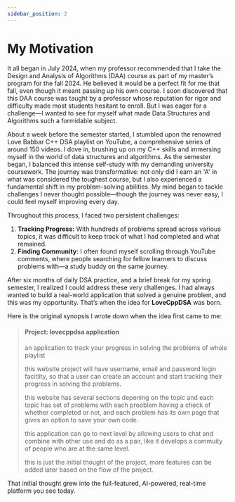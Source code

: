 ```yaml
---
sidebar_position: 2
---
```


# My Motivation

It all began in July 2024, when my professor recommended that I take the Design and Analysis of Algorithms (DAA) course as part of my master’s program for the fall 2024. He believed it would be a perfect fit for me that fall, even though it meant passing up his own course. I soon discovered that this DAA course was taught by a professor whose reputation for rigor and difficulty made most students hesitant to enroll. But I was eager for a challenge—I wanted to see for myself what made Data Structures and Algorithms such a formidable subject.

About a week before the semester started, I stumbled upon the renowned Love Babbar C++ DSA playlist on YouTube, a comprehensive series of around 150 videos. I dove in, brushing up on my C++ skills and immersing myself in the world of data structures and algorithms. As the semester began, I balanced this intense self-study with my demanding university coursework. The journey was transformative: not only did I earn an 'A' in what was considered the toughest course, but I also experienced a fundamental shift in my problem-solving abilities. My mind began to tackle challenges I never thought possible—though the journey was never easy, I could feel myself improving every day.

Throughout this process, I faced two persistent challenges:
1. **Tracking Progress:** With hundreds of problems spread across various topics, it was difficult to keep track of what I had completed and what remained.
2. **Finding Community:** I often found myself scrolling through YouTube comments, where people searching for fellow learners to discuss problems with—a study buddy on the same journey.

After six months of daily DSA practice, and a brief break for my spring semester, I realized I could address these very challenges. I had always wanted to build a real-world application that solved a genuine problem, and this was my opportunity. That’s when the idea for **LoveCppDSA** was born.

Here is the original synopsis I wrote down when the idea first came to me:

> #### Project: lovecppdsa application
>
> an application to track your progress in solving the problems of whole playlist
>
> this website project will have username, email and password login facitlity, so that a user can create an account and start tracking their progress in solving the problems.
>
> this website has several sections depening on the topic and each topic has set of problems with each prooblem having a check of whether completed or not, and each problem has its own page that gives an option to save your own code.
>
> this application can go to next level by allowing users to chat and combine with other use and do as a pair, like it develops a commuity of people who are at the same level.
>
> this is just the initial thought of the project, more features can be added later based on the flow of the project.

That initial thought grew into the full-featured, AI-powered, real-time platform you see today.
